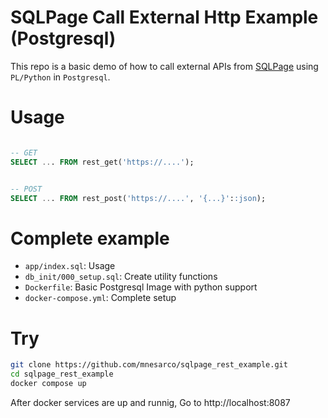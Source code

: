 # SQLPage Call External Http Example (Postgresql)

This repo is a basic demo of how to call external APIs from [SQLPage](https://sql.ophir.dev/) using `PL/Python` in `Postgresql`.

# Usage

```sql

-- GET
SELECT ... FROM rest_get('https://....');


-- POST
SELECT ... FROM rest_post('https://....', '{...}'::json);
```

# Complete example

* `app/index.sql`: Usage
* `db_init/000_setup.sql`: Create utility functions
* `Dockerfile`: Basic Postgresql Image with python support
* `docker-compose.yml`: Complete setup

# Try

```bash
git clone https://github.com/mnesarco/sqlpage_rest_example.git
cd sqlpage_rest_example
docker compose up
```

After docker services are up and runnig, Go to http://localhost:8087
